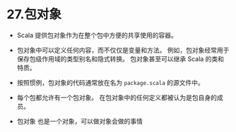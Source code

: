 # 27.包对象

- Scala 提供包对象作为在整个包中方便的共享使用的容器。

- 包对象中可以定义任何内容，而不仅仅是变量和方法。 例如，包对象经常用于保存包级作用域的类型别名和隐式转换。 包对象甚至可以继承 Scala 的类和特质。

- 按照惯例，包对象的代码通常放在名为 ```package.scala``` 的源文件中。

- 每个包都允许有一个包对象。 在包对象中的任何定义都被认为是包自身的成员。

- 包对象 也是一个对象，可以做对象会做的事情